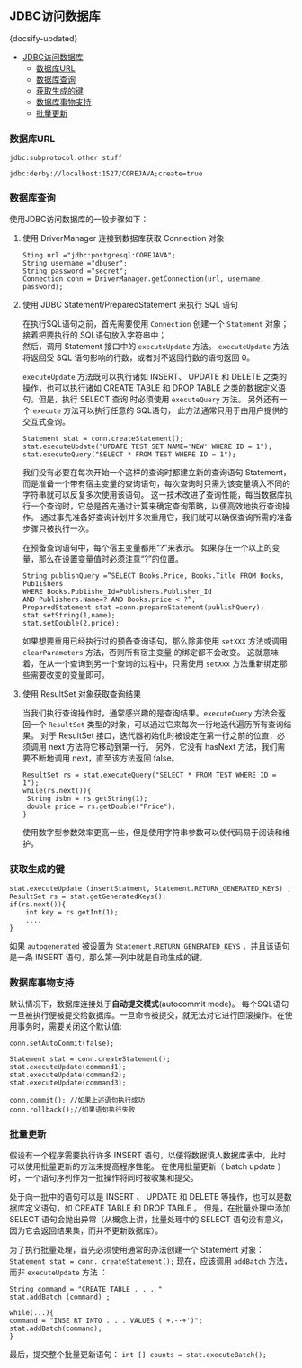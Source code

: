 ## JDBC访问数据库
{docsify-updated}

- [JDBC访问数据库](#jdbc访问数据库)
	- [数据库URL](#数据库url)
	- [数据库查询](#数据库查询)
	- [获取生成的键](#获取生成的键)
	- [数据库事物支持](#数据库事物支持)
	- [批量更新](#批量更新)


### 数据库URL

```
jdbc:subprotocol:other stuff 

jdbc:derby://localhost:1527/COREJAVA;create=true
```

### 数据库查询
使用JDBC访问数据库的一般步骤如下：

1. 使用 DriverManager 连接到数据库获取 Connection 对象

	```
	Sting url ="jdbc:postgresql:COREJAVA";
	String username ="dbuser";
	String password ="secret";
	Connection conn = DriverManager.getConnection(url, username, password);
	```

2. 使用 JDBC Statement/PreparedStatement 来执行 SQL 语句
   
   在执行SQL语句之前，首先需要使用 `Connection` 创建一个 `Statement` 对象；  
   接着把要执行的 SQL语句放入字符串中；  
   然后，调用 Statement 接口中的 `executeUpdate` 方法。 `executeUpdate` 方法将返回受 SQL 语句影响的行数，或者对不返回行数的语句返回 0。

   `executeUpdate` 方法既可以执行诸如 INSERT、 UPDATE 和 DELETE 之类的操作，也可以执行诸如 CREATE TABLE 和 DROP TABLE 之类的数据定义语句。但是，执行 SELECT 查询 时必须使用 `executeQuery` 方法。 另外还有一个 `execute` 方法可以执行任意的 SQL语句， 此方法通常只用于由用户提供的交互式查询。

   ```
   Statement stat = conn.createStatement();
   stat.executeUpdate("UPDATE TEST SET NAME='NEW' WHERE ID = 1");
   stat.executeQuery("SELECT * FROM TEST WHERE ID = 1");
   ```

   我们没有必要在每次开始一个这样的查询时都建立新的查询语句 Statement，而是准备一个带有宿主变量的查询语句，每次查询时只需为该变量填入不同的字符串就可以反复多次使用该语句。 这一技术改进了查询性能，每当数据库执行一个查询时，它总是首先通过计算来确定查询策略，以便高效地执行查询操作。 通过事先准备好查询计划并多次重用它，我们就可以确保查询所需的准备步骤只被执行一次。

   在预备查询语句中，每个宿主变量都用“?”来表示。 如果存在一个以上的变量，那么在设置变量值时必须注意“?”的位置。
   ```
   String publishQuery =”SELECT Books.Price, Books.Title FROM Books, Pub1ishers 
   WHERE Books.Pub1ishe_Id=Publishers.Publisher_Id
   AND Publishers.Name=? AND Books.price < ?”;
   PreparedStatement stat =conn.prepareStatement(publishQuery);
   stat.setString(1,name);
   stat.setDouble(2,price);
   ```

   如果想要重用已经执行过的预备查询语句，那么除非使用 `setXXX` 方法或调用 `clearParameters` 方法，否则所有宿主变量 的绑定都不会改变。 这就意味着，在从一个查询到另一个查询的过程中，只需使用 `setXxx` 方法重新绑定那些需要改变的变量即可。

3. 使用 ResultSet 对象获取查询结果
   
   当我们执行查询操作时，通常感兴趣的是查询结果。`executeQuery` 方法会返回一个 `ResultSet` 类型的对象，可以通过它来每次一行地迭代遍历所有查询结果。
   对于 ResultSet 接口，迭代器初始化时被设定在第一行之前的位直，必须调用 next 方法将它移动到第一行。 另外，它没有 hasNext 方法，我们需要不断地调用 next，直至该方法返回 false。

   ```
   ResultSet rs = stat.executeQuery("SELECT * FROM TEST WHERE ID = 1");
   while(rs.next()){
	String isbn = rs.getString(1);
	double price = rs.getDouble("Price");
   }
   ```
   使用数字型参数效率更高一些，但是使用字符串参数可以使代码易于阅读和维护。

### 获取生成的键
```
stat.executeUpdate (insertStatment, Statement.RETURN_GENERATED_KEYS) ; 
ResultSet rs = stat.getGeneratedKeys();
if(rs.next()){
	int key = rs.getInt(1);
	....
}
```
如果 `autogenerated` 被设置为 `Statement.RETURN_GENERATED_KEYS` ，并且该语句是一条 INSERT 语句，那么第一列中就是自动生成的键。

### 数据库事物支持
默认情况下，数据库连接处于**自动提交模式**(autocommit mode)。 每个SQL语句一旦被执行便被提交给数据库。一旦命令被提交，就无法对它进行回滚操作。在使用事务时，需要关闭这个默认值:
```
conn.setAutoCommit(false);

Statement stat = conn.createStatement();
stat.executeUpdate(command1);
stat.executeUpdate(command2);
stat.executeUpdate(command3);

conn.commit(); //如果上述语句执行成功
conn.rollback();//如果语句执行失败
```

### 批量更新
假设有一个程序需要执行许多 INSERT 语句，以便将数据填人数据库表中，此时可以使用批量更新的方法来提高程序性能。 在使用批量更新（ batch update ）时，一个语句序列作为一批操作将同时被收集和提交。

处于向一批中的语句可以是 INSERT 、 UPDATE 和 DELETE 等操作，也可以是数据库定义语句，如 CREATE TABLE 和 DROP TABLE 。 但是，在批量处理中添加 SELECT 语句会抛出异常（从概念上讲，批量处理中的 SELECT 语句没有意义，因为它会返回结果集，而并不更新数据库）。

为了执行批量处理，首先必须使用通常的办法创建一个 Statement 对象：
```Statement stat = conn. createStatement();```
现在，应该调用 `addBatch` 方法，而非 `executeUpdate` 方法 ：
```
String command = "CREATE TABLE . . . "
stat.addBatch (command) ;

while(...){
command = "INSE RT INTO . . . VALUES ('+.-·+')"; 
stat.addBatch(command);
}
```

最后，提交整个批量更新语句：
```int [] counts = stat.executeBatch(); ```